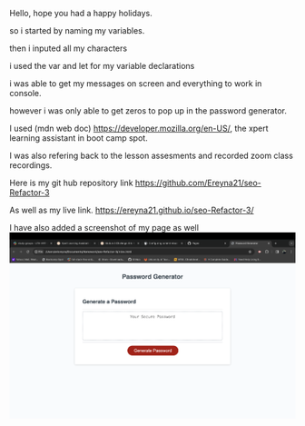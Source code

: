 Hello, hope you had a happy holidays.

so i started by naming my variables.

then i inputed all my characters

i used the var and let for my variable declarations

i was able to get my messages on screen and everything to work in console.

however i was only able to get zeros to pop up in the password generator.

I used (mdn web doc) https://developer.mozilla.org/en-US/, the xpert learning assistant in boot camp spot.

I was also refering back to the lesson assesments and recorded zoom class recordings.

Here is my git hub repository link https://github.com/Ereyna21/seo-Refactor-3

As well as my live link. https://ereyna21.github.io/seo-Refactor-3/

I have also added a screenshot of my page as well ![Alt Text](image.png)
